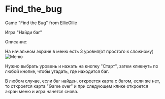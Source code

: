 # Find_the_bug
Game "Find the Bug"
from EllieOllie

Игра "Найди баг"

Описание:

На начальном экране в меню есть 3 уровня(от простого к сложному)![Меню](https://user-images.githubusercontent.com/82253017/131373630-3e863ec4-35a1-4f63-a4d0-14d11d8ebfe8.jpg)

Нужно выбрать уровень и нажать на кнопку "Старт", затем кликнуть по любой кнопке, чтобы угадать, где находится баг.

В любом случае, если баг найден, откроется карта с багом, если же нет, то откроется карта "Game over" и при следующем клике откроется экран меню и игра начется снова.
